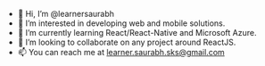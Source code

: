 - 👋 Hi, I’m @learnersaurabh
- 👀 I’m interested in developing web and mobile solutions.
- 🌱 I’m currently learning React/React-Native and Microsoft Azure.
- 💞️ I’m looking to collaborate on any project around ReactJS.
- 📫 You can reach me at learner.saurabh.sks@gmail.com

<!---
learnersaurabh/learnersaurabh is a ✨ special ✨ repository because its `README.md` (this file) appears on your GitHub profile.
You can click the Preview link to take a look at your changes.
--->

